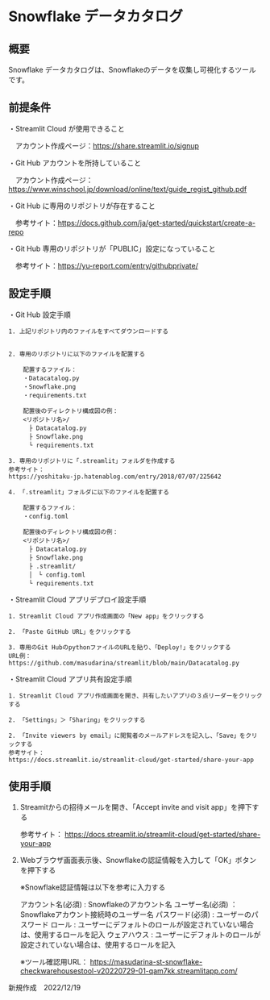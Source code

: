 
# Snowflake データカタログ

## 概要
Snowflake データカタログは、Snowflakeのデータを収集し可視化するツールです。

## 前提条件
・Streamlit Cloud が使用できること

　アカウント作成ページ：https://share.streamlit.io/signup

・Git Hub アカウントを所持していること

　アカウント作成ページ：https://www.winschool.jp/download/online/text/guide_regist_github.pdf

・Git Hub に専用のリポジトリが存在すること

　参考サイト：https://docs.github.com/ja/get-started/quickstart/create-a-repo

・Git Hub 専用のリポジトリが「PUBLIC」設定になっていること

　参考サイト：https://yu-report.com/entry/githubprivate/

## 設定手順
・Git Hub 設定手順

	1. 上記リポジトリ内のファイルをすべてダウンロードする
	

	2. 専用のリポジトリに以下のファイルを配置する

		配置するファイル：
		・Datacatalog.py
		・Snowflake.png
		・requirements.txt

		配置後のディレクトリ構成図の例：
		<リポジトリ名>/
		　├ Datacatalog.py
		　├ Snowflake.png
		　└ requirements.txt

	3. 専用のリポジトリに「.streamlit」フォルダを作成する
	参考サイト：
	https://yoshitaku-jp.hatenablog.com/entry/2018/07/07/225642

	4. 「.streamlit」フォルダに以下のファイルを配置する

		配置するファイル：
		・config.toml

		配置後のディレクトリ構成図の例：
		<リポジトリ名>/
		　├ Datacatalog.py
		　├ Snowflake.png
		　├ .streamlit/
		　│　└ config.toml
		　└ requirements.txt

・Streamlit Cloud アプリデプロイ設定手順

	1. Streamlit Cloud アプリ作成画面の「New app」をクリックする

	2. 「Paste GitHub URL」をクリックする

	3. 専用のGit HubのpythonファイルのURLを貼り、「Deploy!」をクリックする
	URL例：
	https://github.com/masudarina/streamlit/blob/main/Datacatalog.py

・Streamlit Cloud アプリ共有設定手順

	1. Streamlit Cloud アプリ作成画面を開き、共有したいアプリの３点リーダーをクリックする

	2. 「Settings」＞「Sharing」をクリックする

	2. 「Invite viewers by email」に閲覧者のメールアドレスを記入し、「Save」をクリックする
	参考サイト：
	https://docs.streamlit.io/streamlit-cloud/get-started/share-your-app


## 使用手順

1. Streamitからの招待メールを開き、「Accept invite and visit app」を押下する

	参考サイト：
	https://docs.streamlit.io/streamlit-cloud/get-started/share-your-app

2. Webブラウザ画面表示後、Snowflakeの認証情報を入力して「OK」ボタンを押下する

	※Snowflake認証情報は以下を参考に入力する

	アカウント名(必須) : Snowflakeのアカウント名
	ユーザー名(必須) ： Snowflakeアカウント接続時のユーザー名
	パスワード(必須) : ユーザーのパスワード
	ロール : ユーザーにデフォルトのロールが設定されていない場合は、使用するロールを記入
	ウェアハウス : ユーザーにデフォルトのロールが設定されていない場合は、使用するロールを記入

	※ツール確認用URL：
	https://masudarina-st-snowflake-checkwarehousestool-v20220729-01-qam7kk.streamlitapp.com/


新規作成　2022/12/19

